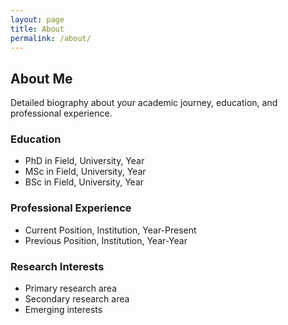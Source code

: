 ```yaml
---
layout: page
title: About
permalink: /about/
---
```


## About Me

Detailed biography about your academic journey, education, and professional experience.

### Education
- PhD in Field, University, Year
- MSc in Field, University, Year
- BSc in Field, University, Year

### Professional Experience
- Current Position, Institution, Year-Present
- Previous Position, Institution, Year-Year

### Research Interests
- Primary research area
- Secondary research area
- Emerging interests
